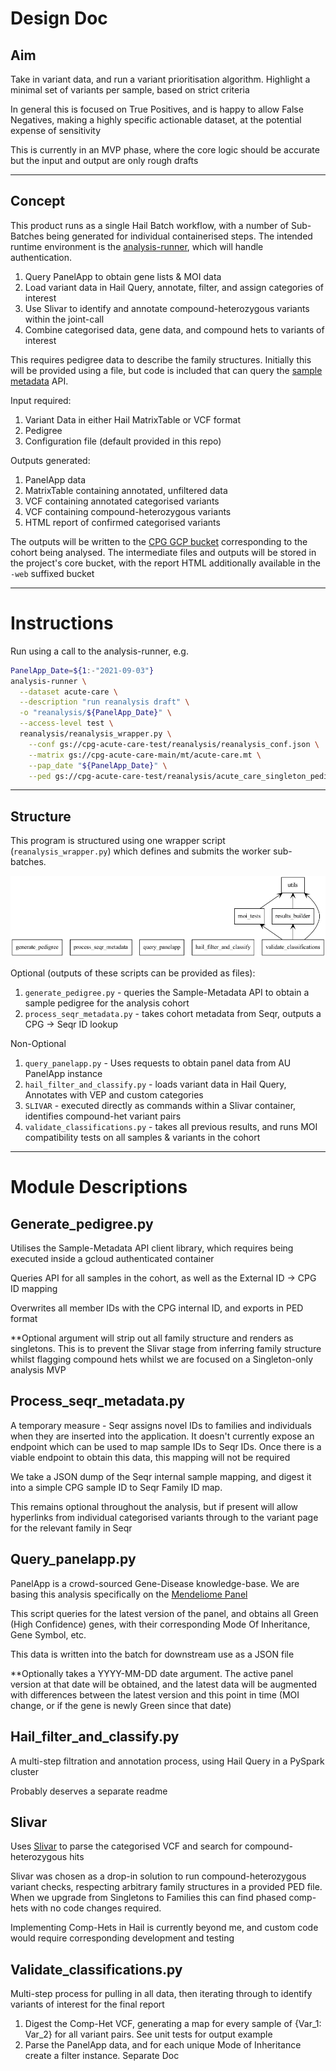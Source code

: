 # Design Doc

## Aim

Take in variant data, and run a variant prioritisation algorithm. Highlight a minimal set of variants per sample, based on strict criteria

In general this is focused on True Positives, and is happy to allow False Negatives, making a highly specific actionable dataset, at the potential expense of sensitivity

This is currently in an MVP phase, where the core logic should be accurate but the input and output are only rough drafts

---

## Concept

This product runs as a single Hail Batch workflow, with a number of Sub-Batches being generated for individual containerised steps. The intended runtime environment is the [analysis-runner](https://github.com/populationgenomics/analysis-runner), which will handle authentication.

1. Query PanelApp to obtain gene lists & MOI data
2. Load variant data in Hail Query, annotate, filter, and assign categories of interest
3. Use Slivar to identify and annotate compound-heterozygous variants within the joint-call
4. Combine categorised data, gene data, and compound hets to variants of interest

This requires pedigree data to describe the family structures. Initially this will be provided using a file, but code is included that can query the [sample metadata](https://github.com/populationgenomics/sample-metadata) API.

Input required:
1. Variant Data in either Hail MatrixTable or VCF format
2. Pedigree
3. Configuration file (default provided in this repo)


Outputs generated:
1. PanelApp data
2. MatrixTable containing annotated, unfiltered data
3. VCF containing annotated categorised variants
4. VCF containing compound-heterozygous variants
5. HTML report of confirmed categorised variants

The outputs will be written to the [CPG GCP bucket](https://github.com/populationgenomics/team-docs/tree/main/storage_policies) corresponding to the cohort being analysed. The intermediate files and outputs will be stored in the project's core bucket, with the report HTML additionally available in the `-web` suffixed bucket 

---

# Instructions

Run using a call to the analysis-runner, e.g.

```bash
PanelApp_Date=${1:-"2021-09-03"}
analysis-runner \
  --dataset acute-care \
  --description "run reanalysis draft" \
  -o "reanalysis/${PanelApp_Date}" \
  --access-level test \
  reanalysis/reanalysis_wrapper.py \
    --conf gs://cpg-acute-care-test/reanalysis/reanalysis_conf.json \
    --matrix gs://cpg-acute-care-main/mt/acute-care.mt \
    --pap_date "${PanelApp_Date}" \
    --ped gs://cpg-acute-care-test/reanalysis/acute_care_singleton_pedigree.json
```

---

## Structure

This program is structured using one wrapper script (`reanalysis_wrapper.py`) which defines and submits the worker sub-batches.

![uml](packages.png)

Optional (outputs of these scripts can be provided as files):
1. `generate_pedigree.py` - queries the Sample-Metadata API to obtain a sample pedigree for the analysis cohort
2. `process_seqr_metadata.py` - takes cohort metadata from Seqr, outputs a CPG -> Seqr ID lookup

Non-Optional
1. `query_panelapp.py` - Uses requests to obtain panel data from AU PanelApp instance
2. `hail_filter_and_classify.py` - loads variant data in Hail Query, Annotates with VEP and custom categories
3. `SLIVAR` - executed directly as commands within a Slivar container, identifies compound-het variant pairs
4. `validate_classifications.py` - takes all previous results, and runs MOI compatibility tests on all samples & variants in the cohort

---

# Module Descriptions

## Generate_pedigree.py

Utilises the Sample-Metadata API client library, which requires being executed inside a gcloud authenticated container 

Queries API for all samples in the cohort, as well as the External ID -> CPG ID mapping

Overwrites all member IDs with the CPG internal ID, and exports in PED format

**Optional argument will strip out all family structure and renders as singletons. This is to prevent the Slivar stage from inferring family structure whilst flagging compound hets whilst we are focused on a Singleton-only analysis MVP

## Process_seqr_metadata.py

A temporary measure - Seqr assigns novel IDs to families and individuals when they are inserted into the application. It doesn't currently expose an endpoint which can be used to map sample IDs to Seqr IDs. Once there is a viable endpoint to obtain this data, this mapping will not be required

We take a JSON dump of the Seqr internal sample mapping, and digest it into a simple CPG sample ID to Seqr Family ID map.

This remains optional throughout the analysis, but if present will allow hyperlinks from individual categorised variants through to the variant page for the relevant family in Seqr

## Query_panelapp.py

PanelApp is a crowd-sourced Gene-Disease knowledge-base. We are basing this analysis specifically on the [Mendeliome Panel](https://panelapp.agha.umccr.org/panels/137/)

This script queries for the latest version of the panel, and obtains all Green (High Confidence) genes, with their corresponding Mode Of Inheritance, Gene Symbol, etc. 

This data is written into the batch for downstream use as a JSON file

**Optionally takes a YYYY-MM-DD date argument. The active panel version at that date will be obtained, and the latest data will be augmented with differences between the latest version and this point in time (MOI change, or if the gene is newly Green since that date)

## Hail_filter_and_classify.py

A multi-step filtration and annotation process, using Hail Query in a PySpark cluster

Probably deserves a separate readme

## Slivar

Uses [Slivar](https://github.com/brentp/slivar) to parse the categorised VCF and search for compound-heterozygous hits

Slivar was chosen as a drop-in solution to run compound-heterozygous variant checks, respecting arbitrary family structures in a provided PED file. When we upgrade from Singletons to Families this can find phased comp-hets with no code changes required.

Implementing Comp-Hets in Hail is currently beyond me, and custom code would require corresponding development and testing

## Validate_classifications.py

Multi-step process for pulling in all data, then iterating through to identify variants of interest for the final report

1. Digest the Comp-Het VCF, generating a map for every sample of {Var_1: Var_2} for all variant pairs. See unit tests for output example
2. Parse the PanelApp data, and for each unique Mode of Inheritance create a filter instance. Separate Doc